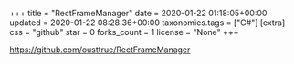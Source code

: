 +++
title = "RectFrameManager"
date = 2020-01-22 01:18:05+00:00
updated = 2020-01-22 08:28:36+00:00
taxonomies.tags = ["C#"]
[extra]
css = "github"
star = 0
forks_count = 1
license = "None"
+++

<https://github.com/ousttrue/RectFrameManager>

